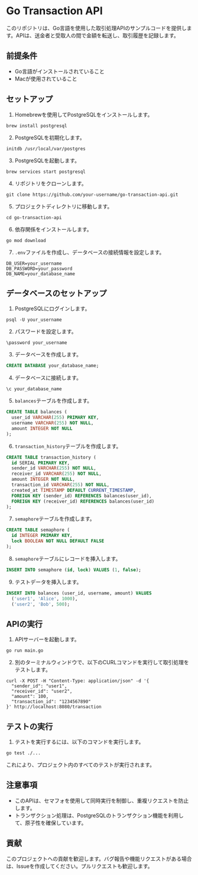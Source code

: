 # Go Transaction API

このリポジトリは、Go言語を使用した取引処理APIのサンプルコードを提供します。APIは、送金者と受取人の間で金額を転送し、取引履歴を記録します。

## 前提条件

- Go言語がインストールされていること
- Macが使用されていること

## セットアップ

1. Homebrewを使用してPostgreSQLをインストールします。

```
brew install postgresql
```

2. PostgreSQLを初期化します。

```
initdb /usr/local/var/postgres
```

3. PostgreSQLを起動します。

```
brew services start postgresql
```

4. リポジトリをクローンします。

```
git clone https://github.com/your-username/go-transaction-api.git
```

5. プロジェクトディレクトリに移動します。

```
cd go-transaction-api
```

6. 依存関係をインストールします。

```
go mod download
```

7. `.env`ファイルを作成し、データベースの接続情報を設定します。

```
DB_USER=your_username
DB_PASSWORD=your_password
DB_NAME=your_database_name
```

## データベースのセットアップ

1. PostgreSQLにログインします。

```
psql -U your_username
```

2. パスワードを設定します。

```
\password your_username
```

3. データベースを作成します。

```sql
CREATE DATABASE your_database_name;
```

4. データベースに接続します。

```
\c your_database_name
```

5. `balances`テーブルを作成します。

```sql
CREATE TABLE balances (
  user_id VARCHAR(255) PRIMARY KEY,
  username VARCHAR(255) NOT NULL,
  amount INTEGER NOT NULL
);
```

6. `transaction_history`テーブルを作成します。

```sql
CREATE TABLE transaction_history (
  id SERIAL PRIMARY KEY,
  sender_id VARCHAR(255) NOT NULL,
  receiver_id VARCHAR(255) NOT NULL,
  amount INTEGER NOT NULL,
  transaction_id VARCHAR(255) NOT NULL,
  created_at TIMESTAMP DEFAULT CURRENT_TIMESTAMP,
  FOREIGN KEY (sender_id) REFERENCES balances(user_id),
  FOREIGN KEY (receiver_id) REFERENCES balances(user_id)
);
```

7. `semaphore`テーブルを作成します。

```sql
CREATE TABLE semaphore (
  id INTEGER PRIMARY KEY,
  lock BOOLEAN NOT NULL DEFAULT FALSE
);
```

8. `semaphore`テーブルにレコードを挿入します。

```sql
INSERT INTO semaphore (id, lock) VALUES (1, false);
```

9. テストデータを挿入します。

```sql
INSERT INTO balances (user_id, username, amount) VALUES
  ('user1', 'Alice', 1000),
  ('user2', 'Bob', 500);
```

## APIの実行

1. APIサーバーを起動します。

```
go run main.go
```

2. 別のターミナルウィンドウで、以下のCURLコマンドを実行して取引処理をテストします。

```
curl -X POST -H "Content-Type: application/json" -d '{
  "sender_id": "user1",
  "receiver_id": "user2",
  "amount": 100,
  "transaction_id": "1234567890"
}' http://localhost:8080/transaction
```

## テストの実行

1. テストを実行するには、以下のコマンドを実行します。

```
go test ./...
```

これにより、プロジェクト内のすべてのテストが実行されます。

## 注意事項

- このAPIは、セマフォを使用して同時実行を制御し、重複リクエストを防止します。
- トランザクション処理は、PostgreSQLのトランザクション機能を利用して、原子性を確保しています。

## 貢献

このプロジェクトへの貢献を歓迎します。バグ報告や機能リクエストがある場合は、Issueを作成してください。プルリクエストも歓迎します。
